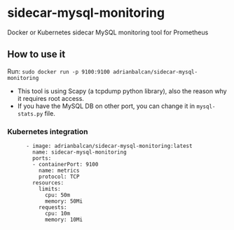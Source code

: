 # sidecar-mysql-monitoring
Docker or Kubernetes sidecar MySQL monitoring tool for Prometheus

## How to use it

Run: `sudo docker run -p 9100:9100 adrianbalcan/sidecar-mysql-monitoring`

- This tool is using Scapy (a tcpdump python library), also the reason why it requires root access.
- If you have the MySQL DB on other port, you can change it in `mysql-stats.py` file.

### Kubernetes integration

```
      - image: adrianbalcan/sidecar-mysql-monitoring:latest
        name: sidecar-mysql-monitoring
        ports:
        - containerPort: 9100
          name: metrics
          protocol: TCP
        resources:
          limits:
            cpu: 50m
            memory: 50Mi
          requests:
            cpu: 10m
            memory: 10Mi
```
